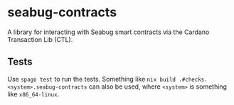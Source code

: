 # seabug-contracts

A library for interacting with Seabug smart contracts via the Cardano Transaction Lib (CTL).

## Tests

Use `spago test` to run the tests. Something like `nix build .#checks.<system>.seabug-contracts` can also be used, where `<system>` is something like `x86_64-linux`.

